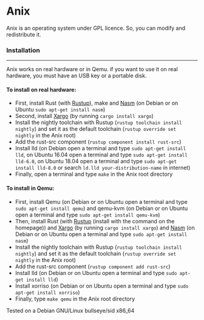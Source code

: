 # Anix

Anix is an operating system under GPL licence. So, you can modify and redistribute it.

### Installation
--------------------------

Anix works on real hardware or in Qemu. if you want to use it on real hardware, you must have an USB key or a portable disk.

#### To install on real hardware:
*   First, install Rust (with [Rustup](https://rustup.rs/)), make and
    [Nasm](https://nasm.us) (on Debian or on Ubuntu `sudo apt-get install nasm`)
*   Second, install [Xargo](https://github.com/japaric/xargo) (by running `cargo install xargo`)
*   Install the nightly toolchain with Rustup (`rustup toolchain install nightly`) and set it as the default toolchain (`rustup override set nightly` in the Anix root)
*   Add the rust-src component (`rustup component install rust-src`)
*   Install lld (on Debian open a terminal and type `sudo apt-get install lld`,
    on Ubuntu 16.04 open a terminal and type `sudo apt-get install lld-6.0`, on
    Ubuntu 18.04 open a terminal and type `sudo apt-get install lld-8.0` or
    search `ld.lld your-distribution-name` in internet)
*   Finally, open a terminal and type `make` in the Anix root directory

#### To install in Qemu:
*   First, install Qemu (on Debian or on Ubuntu open a terminal and type `sudo apt-get install qemu`) and
    qemu-kvm (on Debian or on Ubuntu open a terminal and type `sudo apt-get
    install qemu-kvm`)
*   Then, install Rust (with [Rustup](https://rustup.rs/) (install with the
    command on the homepage)) and [Xargo](https://github.com/japaric/xargo) (by running `cargo install xargo`)
    and [Nasm](https://nasm.us) (on Debian or on Ubuntu open a terminal and type `sudo apt-get install nasm`)
*   Install the nightly toolchain with Rustup (`rustup toolchain install nightly`) and set it as the default toolchain (`rustup override set nightly` in the Anix root)
*   Add the rust-src component (`rustup component add rust-src`)
*   Install lld (on Debian or on Ubuntu open a terminal and type `sudo apt-get install lld`)
*   Install xorriso (on Debian or on Ubuntu open a terminal and type `sudo apt-get install xorriso`)
*   Finally, type `make qemu` in the Anix root directory

Tested on a Debian GNU/Linux bullseye/sid x86\_64
